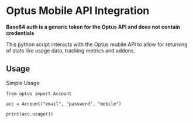 # Optus Mobile API Integration

**Base64 auth is a generic token for the Optus API and does not contain credentials**

This python script interacts with the Optus mobile API to allow for returning of stats like usage data, tracking metrics and addons. 


## Usage

Simple Usage
``` 
from optus import Account

acc = Account("email", "password", "mobile")

print(acc.usage())
```